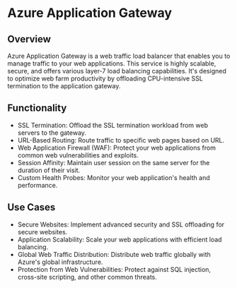 # Azure Application Gateway
## Overview
Azure Application Gateway is a web traffic load balancer that enables you to manage traffic to your web applications. This service is highly scalable, secure, and offers various layer-7 load balancing capabilities. It's designed to optimize web farm productivity by offloading CPU-intensive SSL termination to the application gateway.

## Functionality
 - SSL Termination: Offload the SSL termination workload from web servers to the gateway.
 - URL-Based Routing: Route traffic to specific web pages based on URL.
 - Web Application Firewall (WAF): Protect your web applications from common web vulnerabilities and exploits.
 - Session Affinity: Maintain user session on the same server for the duration of their visit.
 - Custom Health Probes: Monitor your web application's health and performance.

## Use Cases
 - Secure Websites: Implement advanced security and SSL offloading for secure websites.
 - Application Scalability: Scale your web applications with efficient load balancing.
 - Global Web Traffic Distribution: Distribute web traffic globally with Azure's global infrastructure.
 - Protection from Web Vulnerabilities: Protect against SQL injection, cross-site scripting, and other common threats.